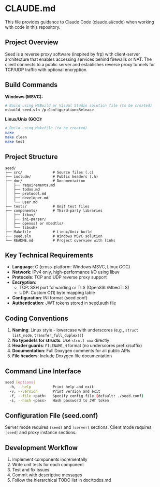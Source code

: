 # CLAUDE.md

This file provides guidance to Claude Code (claude.ai/code) when working with code in this repository.

## Project Overview

Seed is a reverse proxy software (inspired by frp) with client-server architecture that enables accessing services behind firewalls or NAT. The client connects to a public server and establishes reverse proxy tunnels for TCP/UDP traffic with optional encryption.

## Build Commands

**Windows (MSVC):**
```bash
# Build using MSBuild or Visual Studio solution file (to be created)
msbuild seed.sln /p:Configuration=Release
```

**Linux/Unix (GCC):**
```bash
# Build using Makefile (to be created)
make
make clean
make test
```

## Project Structure

```
seed/
├── src/              # Source files (.c)
├── include/          # Public headers (.h)
├── doc/              # Documentation
│   ├── requirements.md
│   ├── todos.md
│   ├── protocol.md
│   ├── developer.md
│   └── user.md
├── tests/            # Unit test files
├── components/       # Third-party libraries
│   ├── libuv/
│   ├── ini-parser/
│   ├── openssl or mbedtls/
│   └── libssh/
├── Makefile          # Linux/Unix build
├── seed.sln          # Windows MSVC solution
└── README.md         # Project overview with links
```

## Key Technical Requirements

- **Language**: C (cross-platform: Windows MSVC, Linux GCC)
- **Network**: IPv4 only, high-performance I/O using libuv
- **Protocols**: TCP and UDP reverse proxy support
- **Encryption**: 
  - TCP: SSH port forwarding or TLS (OpenSSL/MbedTLS)
  - UDP: Custom O(1) byte mapping table
- **Configuration**: INI format (seed.conf)
- **Authentication**: JWT tokens stored in seed.auth file

## Coding Conventions

1. **Naming**: Linux style - lowercase with underscores (e.g., `struct list_node`, `transfer_full_duplex()`)
2. **No typedefs for structs**: Use `struct xxx` directly
3. **Header guards**: `FILENAME_H` format (no underscores prefix/suffix)
4. **Documentation**: Full Doxygen comments for all public APIs
5. **File headers**: Include Doxygen file documentation

## Command Line Interface

```bash
seed [options]
  -h, --help          Print help and exit
  -v, --version       Print version and exit
  -f, --file <path>   Specify config file (default: ./seed.conf)
  -s, --hash <pass>   Hash password to JWT token
```

## Configuration File (seed.conf)

Server mode requires `[seed]` and `[server]` sections.
Client mode requires `[seed]` and proxy instance sections.

## Development Workflow

1. Implement components incrementally
2. Write unit tests for each component
3. Test and fix issues
4. Commit with descriptive messages
5. Follow the hierarchical TODO list in doc/todos.md